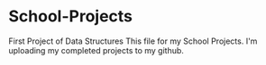 # School-Projects
First Project of Data Structures
This file for my School Projects. I'm uploading my completed projects to my github.

